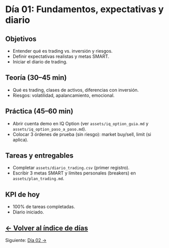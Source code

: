 # Día 01: Fundamentos, expectativas y diario

## Objetivos
- Entender qué es trading vs. inversión y riesgos.
- Definir expectativas realistas y metas SMART.
- Iniciar el diario de trading.

## Teoría (30–45 min)
- Qué es trading, clases de activos, diferencias con inversión.
- Riesgos: volatilidad, apalancamiento, emocional.

## Práctica (45–60 min)
- Abrir cuenta demo en IQ Option (ver `assets/iq_option_guia.md` y `assets/iq_option_paso_a_paso.md`).
- Colocar 3 órdenes de prueba (sin riesgo): market buy/sell, limit (si aplica).

## Tareas y entregables
- Completar `assets/diario_trading.csv` (primer registro).
- Escribir 3 metas SMART y límites personales (breakers) en `assets/plan_trading.md`.

## KPI de hoy
- 100% de tareas completadas.
- Diario iniciado.

[← Volver al índice de días](README.md)
---
Siguiente: [Día 02 →](Dia_02.md)
